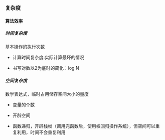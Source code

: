 ### 复杂度

#### 算法效率

##### 时间复杂度

基本操作的执行次数

+ 计算时间复杂度:实际计算最坏的情况

+ 书写对数以2为底时的简化：log N

##### 空间复杂度

数学表达式，临时占用储存空间大小的量度

+ 变量的个数

+ 开辟空间
+ 函数递归，开辟栈帧（调用完函数后，使用权回归操作系统），但空间可以重复利用，时间不会重复利用

